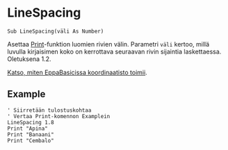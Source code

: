 <!--graphics-->
LineSpacing
=============

```eppabasic
Sub LineSpacing(väli As Number)
```

Asettaa [Print](manual:print)-funktion luomien rivien välin.
Parametri `väli` kertoo, millä luvulla kirjaisimen koko on kerrottava seuraavan rivin sijaintia laskettaessa.
Oletuksena 1.2.

[Katso, miten EppaBasicissa koordinaatisto toimii](manual:/coordinates).

Example
----------
```eppabasic
' Siirretään tulostuskohtaa
' Vertaa Print-komennon Examplein
LineSpacing 1.8
Print "Apina"
Print "Banaani"
Print "Cembalo"
```
